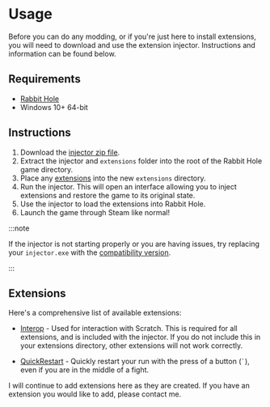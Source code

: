 # Usage

Before you can do any modding, or if you're just here to install extensions, you will need to download and use the extension injector. Instructions and information can be found below.

## Requirements

- [Rabbit Hole](https://store.steampowered.com/app/2831340/Rabbit_Hole/)
- Windows 10+ 64-bit

## Instructions

1. Download the <a href="https://github.com/AshtonMemer/rabbit-hole-injector/releases/download/v0.1/rh-injector.zip" download>injector zip file</a>.
2. Extract the injector and `extensions` folder into the root of the Rabbit Hole game directory.
3. Place any [extensions](#extensions) into the new `extensions` directory.
4. Run the injector. This will open an interface allowing you to inject extensions and restore the game to its original state.
5. Use the injector to load the extensions into Rabbit Hole.
6. Launch the game through Steam like normal!

:::note

If the injector is not starting properly or you are having issues, try replacing your `injector.exe` with the <a href="../injector-compatibility.exe" download="injector.exe">compatibility version</a>.

:::

## Extensions

Here's a comprehensive list of available extensions:

- <a href="../extensions/Interop.js" download="Interop.js">Interop</a> - Used for interaction with Scratch. This is required for all extensions, and is included with the injector. If you do not include this in your extensions directory, other extensions will not work correctly.

- <a href="../extensions/QuickRestart.js" download="QuickRestart.js">QuickRestart</a> - Quickly restart your run with the press of a button (<code>`</code>), even if you are in the middle of a fight.

I will continue to add extensions here as they are created. If you have an extension you would like to add, please contact me.